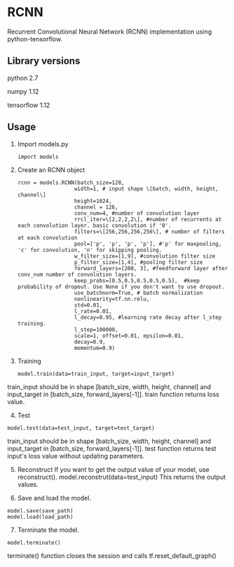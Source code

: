 # RCNN
Recurrent Convolutional Neural Network (RCNN) implementation using python-tensorflow.

## Library versions
python 2.7

numpy 1.12

tensorflow 1.12

## Usage
1. Import models.py

    ```
    import models
    ```
2. Create an RCNN object

    ```
    rcnn = models.RCNN(batch_size=128, 
                      width=1, # input shape \[batch, width, height, channel\]
                      height=1024, 
                      channel = 126, 
                      conv_num=4, #number of convolution layer
                      rrcl_iter=\[2,2,2,2\], #number of recurrents at each convolution layer. basic convolution if '0'.
                      filters=\[256,256,256,256\], # number of filters at each convolution
                      pool=['p', 'p', 'p', 'p'], #'p' for maxpooling, 'c' for convolution, 'n' for skipping pooling.
                      w_filter_size=[1,9], #convolution filter size
                      p_filter_size=[1,4], #pooling filter size
                      forward_layers=[200, 3], #feedforward layer after conv_num number of convolution layers.
                      keep_probs=[0.5,0.5,0.5,0.5,0.5],  #keep probability of dropout. Use None if you don't want to use dropout.
                      use_batchnorm=True, # batch normalization
                      nonlinearity=tf.nn.relu, 
                      std=0.01, 
                      l_rate=0.01, 
                      l_decay=0.95, #learning rate decay after l_step training.
                      l_step=100000, 
                      scale=1, offset=0.01, epsilon=0.01, 
                      decay=0.9, 
                      momentum=0.9)
    ```       
3. Training

    ```
    model.train(data=train_input, target=input_target) 
    ```
train_input should be in shape [batch_size, width, height, channel] and input_target in [batch_size, forward_layers[-1]].
train function returns loss value.

4. Test

  ```
  model.test(data=test_input, target=test_target)
  ```
train_input should be in shape [batch_size, width, height, channel] and input_target in [batch_size, forward_layers[-1]].
test function returns test input's loss value without updating parameters.

5. Reconstruct
If you want to get the output value of your model, use reconstruct().
  model.reconstrut(data=test_input)
This returns the output values.

6. Save and load the model.

  ```
  model.save(save_path)
  model.load(load_path)
  ```

7. Terminate the model.
  
  ```
  model.terminate()
  ```
terminate() function closes the session and calls tf.reset_default_graph()
